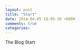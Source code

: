 ```yaml
---
layout: post
title: "Start"
date: 2014-04-05 18:05:30 +0800
comments: true
categories: 
---
```


The Blog Start